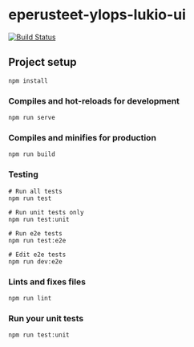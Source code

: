 # eperusteet-ylops-lukio-ui

[![Build Status](https://travis-ci.org/Opetushallitus/eperusteet-ylops-lukio.svg?branch=master)](https://travis-ci.org/Opetushallitus/eperusteet-ylops-lukio)

## Project setup
```
npm install
```

### Compiles and hot-reloads for development

```
npm run serve
```

### Compiles and minifies for production
```
npm run build
```

### Testing
```
# Run all tests
npm run test

# Run unit tests only
npm run test:unit

# Run e2e tests
npm run test:e2e

# Edit e2e tests
npm run dev:e2e
```

### Lints and fixes files
```
npm run lint
```

### Run your unit tests
```
npm run test:unit
```
